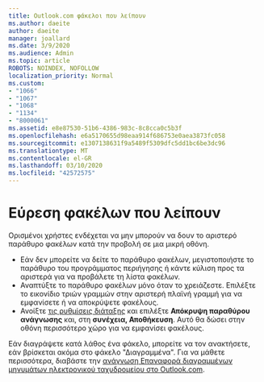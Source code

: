 ```yaml
---
title: Outlook.com φάκελοι που λείπουν
ms.author: daeite
author: daeite
manager: joallard
ms.date: 3/9/2020
ms.audience: Admin
ms.topic: article
ROBOTS: NOINDEX, NOFOLLOW
localization_priority: Normal
ms.custom:
- "1066"
- "1067"
- "1068"
- "1134"
- "8000061"
ms.assetid: e8e87530-51b6-4386-983c-8c8cca0c5b3f
ms.openlocfilehash: e6a5170655d98eaa914f686753e0aea3873fc058
ms.sourcegitcommit: e1307138631f9a5489f5309dfc5dd1bc6be3dc96
ms.translationtype: MT
ms.contentlocale: el-GR
ms.lasthandoff: 03/10/2020
ms.locfileid: "42572575"
---
```

# <a name="find-missing-folders"></a>Εύρεση φακέλων που λείπουν

Ορισμένοι χρήστες ενδέχεται να μην μπορούν να δουν το αριστερό παράθυρο φακέλων κατά την προβολή σε μια μικρή οθόνη.

- Εάν δεν μπορείτε να δείτε το παράθυρο φακέλων, μεγιστοποιήστε το παράθυρο του προγράμματος περιήγησης ή κάντε κύλιση προς τα αριστερά για να προβάλετε τη λίστα φακέλων.
- Αναπτύξτε το παράθυρο φακέλων μόνο όταν το χρειάζεστε. Επιλέξτε το εικονίδιο τριών γραμμών στην αριστερή πλαϊνή γραμμή για να εμφανίσετε ή να αποκρύψετε φακέλους.
- Ανοίξτε [τις ρυθμίσεις διάταξης](https://outlook.live.com/mail/options/mail/layout) και επιλέξτε **Απόκρυψη παραθύρου ανάγνωσης** και, στη **συνέχεια, Αποθήκευση**. Αυτό θα δώσει στην οθόνη περισσότερο χώρο για να εμφανίσει φακέλους.

Εάν διαγράψετε κατά λάθος ένα φάκελο, μπορείτε να τον ανακτήσετε, εάν βρίσκεται ακόμα στο φάκελο "Διαγραμμένα". Για να μάθετε περισσότερα, διαβάστε την [ανάγνωση Επαναφορά διαγραμμένων μηνυμάτων ηλεκτρονικού ταχυδρομείου στο Outlook.com](https://support.office.com/article/cf06ab1b-ae0b-418c-a4d9-4e895f83ed50).

